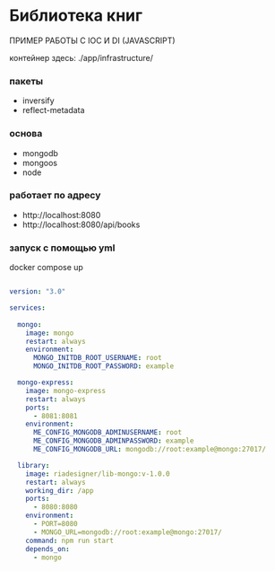 
# Библиотека книг

ПРИМЕР РАБОТЫ С IOC И DI (JAVASCRIPT)   

контейнер здесь: ./app/infrastructure/

### пакеты

- inversify
- reflect-metadata

### основа

- mongodb
- mongoos
- node

### работает по адресу

- http://localhost:8080
- http://localhost:8080/api/books

### запуск с помощью yml

docker compose up

```yml title="docker-compose.yml"

version: "3.0"

services:
  
  mongo:
    image: mongo
    restart: always
    environment:
      MONGO_INITDB_ROOT_USERNAME: root
      MONGO_INITDB_ROOT_PASSWORD: example

  mongo-express:
    image: mongo-express
    restart: always
    ports:
      - 8081:8081
    environment:
      ME_CONFIG_MONGODB_ADMINUSERNAME: root
      ME_CONFIG_MONGODB_ADMINPASSWORD: example
      ME_CONFIG_MONGODB_URL: mongodb://root:example@mongo:27017/

  library:
    image: riadesigner/lib-mongo:v-1.0.0
    restart: always
    working_dir: /app
    ports:
      - 8080:8080
    environment:
      - PORT=8080
      - MONGO_URL=mongodb://root:example@mongo:27017/
    command: npm run start
    depends_on:
      - mongo


```




